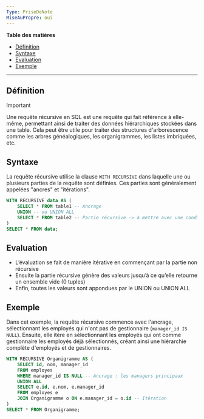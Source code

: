```yaml
---
Type: PriseDeNote
MiseAuPropre: oui
---
```

**Table des matières**
- [Définition](#d%C3%A9finition)
- [Syntaxe](#syntaxe)
- [Evaluation](#evaluation)
- [Exemple](#exemple)

___
## Définition
>[!important]
>Une requête récursive en SQL est une requête qui fait référence à elle-même, permettant ainsi de traiter des données hiérarchiques stockées dans une table. Cela peut être utile pour traiter des structures d'arborescence comme les arbres généalogiques, les organigrammes, les listes imbriquées, etc.
## Syntaxe
La requête récursive utilise la clause `WITH RECURSIVE` dans laquelle une ou plusieurs parties de la requête sont définies. Ces parties sont généralement appelées "ancres" et "itérations".

```sql
WITH RECURSIVE data AS (
	SELECT * FROM table1 -- Ancrage
	UNION -- ou UNION ALL
	SELECT * FROM table2 -- Partie récursive -> à mettre avec une condition
)
SELECT * FROM data;
```
## Evaluation
- L’évaluation se fait de manière itérative en commençant par la partie non récursive
- Ensuite la partie récursive génère des valeurs jusqu’à ce qu’elle retourne un ensemble vide (0 tuples)
- Enfin, toutes les valeurs sont appondues par le UNION ou UNION ALL
## Exemple
Dans cet exemple, la requête récursive commence avec l'ancrage, sélectionnant les employés qui n'ont pas de gestionnaire (`manager_id IS NULL`). Ensuite, elle itère en sélectionnant les employés qui ont comme gestionnaire les employés déjà sélectionnés, créant ainsi une hiérarchie complète d'employés et de gestionnaires.
```sql
WITH RECURSIVE Organigramme AS (
    SELECT id, nom, manager_id
    FROM employes
    WHERE manager_id IS NULL -- Ancrage : les managers principaux
    UNION ALL
    SELECT e.id, e.nom, e.manager_id
    FROM employes e
    JOIN Organigramme o ON e.manager_id = o.id -- Itération
)
SELECT * FROM Organigramme;
```